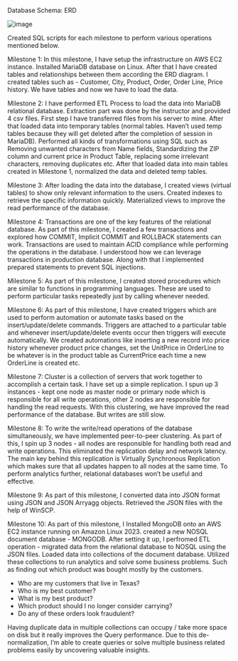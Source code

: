 Database Schema: ERD 

![image](https://github.com/user-attachments/assets/9bf15c43-2804-4004-9ed2-7dc94ede6b8a)

Created SQL scripts for each milestone to perform various operations mentioned below.

Milestone 1: In this milestone, I have setup the infrastructure on AWS EC2 instance. Installed MariaDB database on Linux. After that I have created tables and relationships between them according the ERD diagram. I created tables such as - Customer, City, Product, Order, Order Line, Price history. We have tables and now we have to load the data.

Milestone 2: I have performed ETL Process to load the data into MariaDB relational database. Extraction part was done by the instructor and provided 4 csv files. First step I have transferred files from his server to mine. After that loaded data into temporary tables (normal tables. Haven’t used temp tables because they will get deleted after the completion of session in MariaDB). Performed all kinds of transformations using SQL such as Removing unwanted characters from Name fields, Standardizing the ZIP column and current price in Product Table, replacing some irrelevant characters, removing duplicates etc. After that loaded data into main tables created in Milestone 1, normalized the data and deleted temp tables.

Milestone 3: After loading the data into the database, I created views (virtual tables) to show only relevant information to the users. Created indexes to retrieve the specific information quickly. Materialized views to improve the read performance of the database. 

Milestone 4: Transactions are one of the key features of the relational database. As part of this milestone, I created a few transactions and explored how COMMIT, Implicit COMMIT and ROLLBACK statements can work. Transactions are used to maintain ACID compliance while performing the operations in the database. I understood how we can leverage transactions in production database. Along with that I implemented prepared statements to prevent SQL injections.

Milestone 5: As part of this milestone, I created stored procedures which are similar to functions in programming languages. These are used to perform particular tasks repeatedly just by calling whenever needed. 

Milestone 6: As part of this milestone, I have created triggers which are used to perform automation or automate tasks based on the insert/update/delete commands. Triggers are attached to a particular table and whenever insert/update/delete events occur then triggers will execute automatically. We created automations like inserting a new record into price history whenever product price changes, set the UnitPrice in OrderLine to be whatever is in the product table as CurrentPrice each time a new OrderLine is created etc.

Milestone 7: Cluster is a collection of servers that work together to accomplish a certain task. I have set up a simple replication. I spun up 3 instances - kept one node as master node or primary node which is responsible for all write operations, other 2 nodes are responsible for handling the read requests. With this clustering, we have improved the read performance of the database. But writes are still slow. 

Milestone 8: To write the write/read operations of the database simultaneously, we have implemented peer-to-peer clustering. As part of this, I spin up 3 nodes - all nodes are responsible for handling both read and write operations. This eliminated the replication delay and network latency. The main key behind this replication is Virtually Synchronous Replication which makes sure that all updates happen to all nodes at the same time. To perform analytics further, relational databases won’t be useful and effective.

Milestone 9: As part of this milestone, I converted data into JSON format using JSON and JSON Arryagg objects. Retrieved the JSON files with the help of WinSCP. 

Milestone 10: As part of this milestone, I Installed MongoDB onto an AWS EC2 instance running on Amazon Linux 2023. created a new NOSQL document database - MONGODB. After setting it up, I perfromed ETL operation - migrated data from the relational database to NOSQL using the JSON files. Loaded data into collections of the document database. Utilized these collections to run analytics and solve some business problems. Such as finding out which product was bought mostly by the customers. 

  - Who are my customers that live in Texas?
  - Who is my best customer?
  - What is my best product?
  - Which product should I no longer consider carrying?
  - Do any of these orders look fraudulent? 

Having duplicate data in multiple collections can occupy / take more space on disk but it really improves the Query performance. Due to this de-normalization, I’m able to create queries or solve multiple business related problems easily by uncovering valuable insights. 

